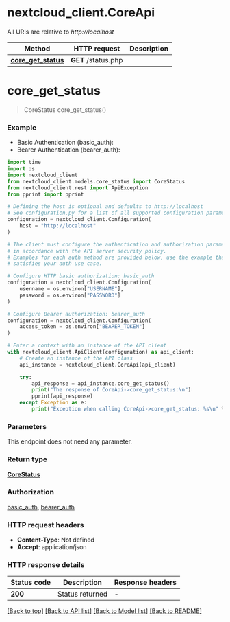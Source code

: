 # nextcloud_client.CoreApi

All URIs are relative to *http://localhost*

Method | HTTP request | Description
------------- | ------------- | -------------
[**core_get_status**](CoreApi.md#core_get_status) | **GET** /status.php | 


# **core_get_status**
> CoreStatus core_get_status()



### Example

* Basic Authentication (basic_auth):
* Bearer Authentication (bearer_auth):
```python
import time
import os
import nextcloud_client
from nextcloud_client.models.core_status import CoreStatus
from nextcloud_client.rest import ApiException
from pprint import pprint

# Defining the host is optional and defaults to http://localhost
# See configuration.py for a list of all supported configuration parameters.
configuration = nextcloud_client.Configuration(
    host = "http://localhost"
)

# The client must configure the authentication and authorization parameters
# in accordance with the API server security policy.
# Examples for each auth method are provided below, use the example that
# satisfies your auth use case.

# Configure HTTP basic authorization: basic_auth
configuration = nextcloud_client.Configuration(
    username = os.environ["USERNAME"],
    password = os.environ["PASSWORD"]
)

# Configure Bearer authorization: bearer_auth
configuration = nextcloud_client.Configuration(
    access_token = os.environ["BEARER_TOKEN"]
)

# Enter a context with an instance of the API client
with nextcloud_client.ApiClient(configuration) as api_client:
    # Create an instance of the API class
    api_instance = nextcloud_client.CoreApi(api_client)

    try:
        api_response = api_instance.core_get_status()
        print("The response of CoreApi->core_get_status:\n")
        pprint(api_response)
    except Exception as e:
        print("Exception when calling CoreApi->core_get_status: %s\n" % e)
```



### Parameters
This endpoint does not need any parameter.

### Return type

[**CoreStatus**](CoreStatus.md)

### Authorization

[basic_auth](../README.md#basic_auth), [bearer_auth](../README.md#bearer_auth)

### HTTP request headers

 - **Content-Type**: Not defined
 - **Accept**: application/json

### HTTP response details
| Status code | Description | Response headers |
|-------------|-------------|------------------|
**200** | Status returned |  -  |

[[Back to top]](#) [[Back to API list]](../README.md#documentation-for-api-endpoints) [[Back to Model list]](../README.md#documentation-for-models) [[Back to README]](../README.md)

